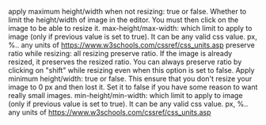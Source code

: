 apply maximum height/width when not resizing: true or false. Whether to limit the height/width of image in the editor. You must then click on the image to be able to resize it.
max-height/max-width: which limit to apply to image (only if previous value is set to true). It can be any valid css value. px, %.. any units of https://www.w3schools.com/cssref/css_units.asp
preserve ratio while resizing: all resizing preserve ratio. If the image is already resized, it preserves the resized ratio. You can always preserve ratio by clicking on "shift" while resizing even when this option is set to false.
Apply minimum height/width: true or false. This ensure that you don't resize your image to 0 px and then lost it. Set it to false if you have some reason to want really small images.
min-height/min-width: which limit to apply to image (only if previous value is set to true). It can be any valid css value. px, %.. any units of https://www.w3schools.com/cssref/css_units.asp
